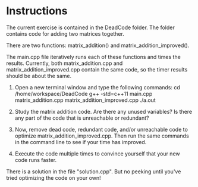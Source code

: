 # Instructions

The current exercise is contained in the DeadCode folder. The folder contains code for adding two matrices together. 

There are two functions: matrix_addition() and matrix_addition_improved(). 

The main.cpp file iteratively runs each of these functions and times the results. Currently, both matrix_addition.cpp and matrix_addition_improved.cpp contain the same code, so the timer results should be about the same.

1. Open a new terminal window and type the following commands:
cd /home/workspace/DeadCode
g++ -std=c++11 main.cpp matrix_addition.cpp matrix_addition_improved.cpp
./a.out

2. Study the matrix addition code. Are there any unused variables? Is there any part of the code that is unreachable or redundant?

3. Now, remove dead code, redundant code, and/or unreachable code to optimize matrix_addition_improved.cpp. Then run the same commands in the command line to see if your time has improved.

4. Execute the code multiple times to convince yourself that your new code runs faster.

There is a solution in the file "solution.cpp". But no peeking until you've tried optimizing the code on your own!